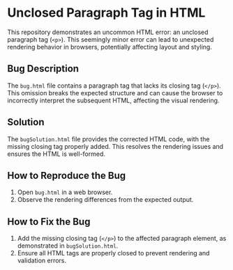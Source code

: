 # Unclosed Paragraph Tag in HTML

This repository demonstrates an uncommon HTML error: an unclosed paragraph tag (`<p>`).  This seemingly minor error can lead to unexpected rendering behavior in browsers, potentially affecting layout and styling.

## Bug Description
The `bug.html` file contains a paragraph tag that lacks its closing tag (`</p>`). This omission breaks the expected structure and can cause the browser to incorrectly interpret the subsequent HTML, affecting the visual rendering.

## Solution
The `bugSolution.html` file provides the corrected HTML code, with the missing closing tag properly added.  This resolves the rendering issues and ensures the HTML is well-formed.

## How to Reproduce the Bug
1. Open `bug.html` in a web browser.
2. Observe the rendering differences from the expected output.

## How to Fix the Bug
1. Add the missing closing tag (`</p>`) to the affected paragraph element, as demonstrated in `bugSolution.html`.
2. Ensure all HTML tags are properly closed to prevent rendering and validation errors.